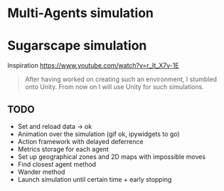# Multi-Agents simulation

# Sugarscape simulation
Inspiration https://www.youtube.com/watch?v=r_It_X7v-1E

> After having worked on creating such an environment, I stumbled onto Unity. 
> From now on I will use Unity for such simulations. 


## TODO
- Set and reload data -> ok
- Animation over the simulation (gif ok, ipywidgets to go)
- Action framework with delayed deferrence
- Metrics storage for each agent
- Set up geographical zones and 2D maps with impossible moves
- Find closest agent method
- Wander method
- Launch simulation until certain time + early stopping
